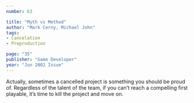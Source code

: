 ```yaml
---
number: 63

title: "Myth vs Method"
author: "Mark Cerny, Michael John"
tags:
- Cancelation
- Preproduction

page: "35"
publisher: "Game Developer"
year: "Jun 2002 Issue"
---
```


Actually, sometimes a cancelled project is something you should be proud of. Regardless of the talent of the team, if you can’t reach a compelling first playable, it’s time to kill the project and move on.
